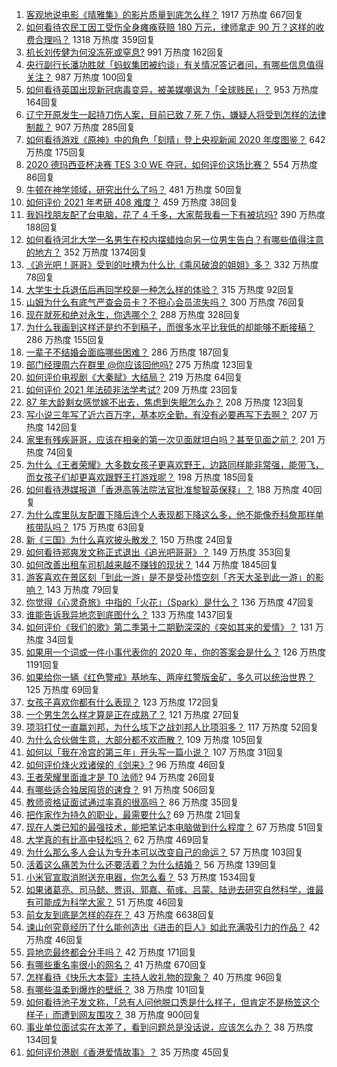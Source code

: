 1. [客观地说电影《晴雅集》的影片质量到底怎么样？](https://www.zhihu.com/question/436379457) 1917 万热度 667回复
1. [如何看待农民工因工受伤全身瘫痪获赔 180 万元，律师拿走 90 万？这样的收费合理吗？](https://www.zhihu.com/question/436628220) 1318 万热度 359回复
1. [机长刘传健为何没冻死或窒息?](https://www.zhihu.com/question/434556032) 991 万热度 162回复
1. [央行副行长潘功胜就「蚂蚁集团被约谈」有关情况答记者问，有哪些信息值得关注？](https://www.zhihu.com/question/436704650) 987 万热度 100回复
1. [如何看待英国出现新冠病毒变异，被美媒嘲讽为「全球贱民」？](https://www.zhihu.com/question/436090381) 953 万热度 164回复
1. [辽宁开原发生一起持刀伤人案，目前已致 7 死 7 伤，嫌疑人将受到怎样的法律制裁？](https://www.zhihu.com/question/436696938) 907 万热度 285回复
1. [如何看待游戏《原神》中的角色「刻晴」登上央视新闻 2020 年度图鉴？](https://www.zhihu.com/question/436689326) 642 万热度 175回复
1. [2020 德玛西亚杯决赛 TES 3:0 WE 夺冠，如何评价这场比赛？](https://www.zhihu.com/question/436746897) 554 万热度 86回复
1. [牛顿在神学领域，研究出什么了吗？](https://www.zhihu.com/question/407523959) 481 万热度 50回复
1. [如何评价 2021 年考研 408 难度？](https://www.zhihu.com/question/436728345) 459 万热度 38回复
1. [我妈找朋友配了台电脑，花了 4 千多，大家帮我看一下有被坑吗?](https://www.zhihu.com/question/435575023) 390 万热度 188回复
1. [如何看待河北大学一名男生在校内摆蜡烛向另一位男生告白？有哪些值得注意的地方？](https://www.zhihu.com/question/436619637) 352 万热度 1374回复
1. [《追光吧！哥哥》受到的吐槽为什么比《乘风破浪的姐姐》多？](https://www.zhihu.com/question/434881151) 332 万热度 78回复
1. [大学生士兵退伍后再回学校是一种怎么样的体验？](https://www.zhihu.com/question/34000535) 315 万热度 92回复
1. [山姆为什么有底气严查会员卡？不担心会员流失吗？](https://www.zhihu.com/question/435214414) 300 万热度 76回复
1. [现在就死和绝对永生，你选哪个？](https://www.zhihu.com/question/436232952) 288 万热度 328回复
1. [为什么我画到这样还是约不到稿子，而很多水平比我低的却能够不断接稿？](https://www.zhihu.com/question/436328775) 286 万热度 155回复
1. [一辈子不结婚会面临哪些困难？](https://www.zhihu.com/question/424799240) 286 万热度 187回复
1. [部门经理周六在群里 @你应该回他吗?](https://www.zhihu.com/question/436590282) 275 万热度 123回复
1. [如何评价电视剧《大秦赋》大结局？](https://www.zhihu.com/question/436619706) 219 万热度 64回复
1. [如何评价 2021 年法硕非法学考试?](https://www.zhihu.com/question/436683897) 209 万热度 23回复
1. [87 年大龄剩女感觉嫁不出去，焦虑到失眠怎么办？](https://www.zhihu.com/question/434712309) 208 万热度 123回复
1. [写小说三年写了近六百万字，基本吃全勤，有没有必要再写下去啊？](https://www.zhihu.com/question/436659113) 207 万热度 142回复
1. [家里有残疾哥哥，应该在相亲的第一次见面就坦白吗？甚至见面之前？](https://www.zhihu.com/question/416657614) 201 万热度 74回复
1. [为什么《王者荣耀》大多数女孩子更喜欢野王，边路同样能非常强，能带飞，而女孩子们却更喜欢跟野王打游戏呢？](https://www.zhihu.com/question/435316570) 198 万热度 185回复
1. [如何看待港媒报道「香港高等法院法官批准黎智英保释」？](https://www.zhihu.com/question/436145829) 188 万热度 40回复
1. [为什么库里队友配置下降后连个人表现都下降这么多，他不能像乔科詹那样单核带队吗？](https://www.zhihu.com/question/436237650) 175 万热度 63回复
1. [新《三国》为什么喜欢披头散发？](https://www.zhihu.com/question/431253577) 150 万热度 24回复
1. [如何看待郑爽发文称正式退出《追光吧哥哥》？](https://www.zhihu.com/question/436647961) 149 万热度 353回复
1. [如何改善出租车司机越来越不赚钱的现状？](https://www.zhihu.com/question/432136728) 144 万热度 1845回复
1. [游客喜欢在景区刻「到此一游」是不是受孙悟空刻「齐天大圣到此一游」的影响？](https://www.zhihu.com/question/436027668) 143 万热度 79回复
1. [你觉得《心灵奇旅》中指的「火花」（Spark）是什么？](https://www.zhihu.com/question/436629726) 136 万热度 47回复
1. [谁能告诉我异地恋到底图什么？](https://www.zhihu.com/question/304440293) 133 万热度 1437回复
1. [如何评价《我们的歌》第二季第十二期勤深深的《突如其来的爱情》？](https://www.zhihu.com/question/436759865) 131 万热度 34回复
1. [如果用一个词或一件小事代表你的 2020 年，你的答案会是什么？](https://www.zhihu.com/question/436154205) 126 万热度 1191回复
1. [如果给你一辆《红色警戒》基地车、两座红警版金矿，多久可以统治世界？](https://www.zhihu.com/question/433004669) 125 万热度 69回复
1. [女孩子喜欢你都有什么表现？](https://www.zhihu.com/question/382019157) 123 万热度 172回复
1. [一个男生怎么样才算是正在成熟了？](https://www.zhihu.com/question/431134549) 121 万热度 27回复
1. [项羽打仗一直赢刘邦，为什么垓下之战刘邦人比项羽多？](https://www.zhihu.com/question/436211556) 117 万热度 52回复
1. [为什么合伙做生意，大部分都不欢而散？](https://www.zhihu.com/question/297941968) 109 万热度 105回复
1. [如何以「我在冷宫的第三年」开头写一篇小说？](https://www.zhihu.com/question/430589387) 107 万热度 31回复
1. [如何评价烽火戏诸侯的《剑来》?](https://www.zhihu.com/question/335960527) 96 万热度 46回复
1. [王者荣耀里面谁才是 T0 法师?](https://www.zhihu.com/question/399901238) 94 万热度 26回复
1. [有哪些适合独居囤货的速食？](https://www.zhihu.com/question/56232173) 91 万热度 506回复
1. [教师资格证面试通过率真的很高吗？](https://www.zhihu.com/question/435289719) 86 万热度 35回复
1. [把作家作为持久的职业，最需要什么?](https://www.zhihu.com/question/436226715) 69 万热度 21回复
1. [现在人类已知的最强技术，能把笔记本电脑做到什么程度？](https://www.zhihu.com/question/436171724) 67 万热度 51回复
1. [大学真的有比高中轻松吗？](https://www.zhihu.com/question/434248568) 62 万热度 469回复
1. [为什么那么多人会认为专升本可以改变自己的命运？](https://www.zhihu.com/question/359514329) 57 万热度 103回复
1. [活着这么痛苦为什么还要活着？为什么结婚？](https://www.zhihu.com/question/435676289) 56 万热度 139回复
1. [小米官宣取消附送充电器，你怎么看？](https://www.zhihu.com/question/436547020) 53 万热度 1534回复
1. [如果诸葛亮、司马懿、贾诩、郭嘉、荀彧、吕蒙、陆逊去研究自然科学，谁最有可能成为科学大家？](https://www.zhihu.com/question/28186076) 51 万热度 46回复
1. [前女友到底是怎样的存在？](https://www.zhihu.com/question/319637812) 43 万热度 6638回复
1. [谏山创究竟经历了什么能创造出《进击的巨人》如此充满吸引力的作品？](https://www.zhihu.com/question/61275373) 42 万热度 46回复
1. [异地恋最终都会分手吗？](https://www.zhihu.com/question/435531378) 42 万热度 171回复
1. [有哪些重名率很小的网名？](https://www.zhihu.com/question/371252088) 41 万热度 670回复
1. [怎样看待《快乐大本营》主持人收礼物的现象？](https://www.zhihu.com/question/436178826) 40 万热度 96回复
1. [有哪些温柔到爆炸的壁纸？](https://www.zhihu.com/question/390884459) 38 万热度 101回复
1. [如何看待池子发文称，「总有人问他脱口秀是什么样子，但肯定不是杨笠这个样子」而遭到网友围攻？](https://www.zhihu.com/question/436555197) 38 万热度 900回复
1. [事业单位面试实在太差了，看到问题总是没话说，应该怎么办？](https://www.zhihu.com/question/321871780) 38 万热度 134回复
1. [如何评价港剧《香港爱情故事》？](https://www.zhihu.com/question/434165506) 35 万热度 45回复
